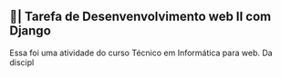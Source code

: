 ## 📑| Tarefa de Desenvenvolvimento web II com Django

  Essa foi uma atividade do curso Técnico em Informática para web. Da discipl
 

